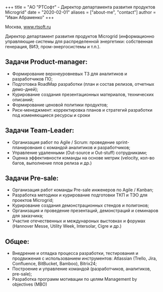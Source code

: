 +++
title = "АО \"РТСофт\" - Директор департамента развития продуктов Microgrid"
date = "2020-02-01"
aliases = ["about-me", "contact"]
author = "Иван Абраменко"
+++

Москва, www.rtsoft.ru

Директор департамент развития продуктов Microgrid (информационно управляющие системы для распределенной энергетики: собственная генерация, ВИЭ, пром-энергосистемы и т.п.).

## Задачи Product-manager:
- Формирование верхнеуровневых ТЗ для аналитиков и разработчиков ПО;
- Подготовка RoadMap разработки (план и состав релизов, отчетных демо-дней);
- Курирование создания презентационных материалов, технических описаний;
- Формирование ценовой политики продуктов;
- Риск-менеджмент: корректировка планов и стратегий разработки под изменяющиеся ресурсы и сроки

## Задачи Team-Leader:
- Организация работ по Agile / Scrum: проведение sprint-планировнаия с командой аналитиков и разработчиков;
- Управление удаленными (Out-source и Out-stuff) сотрудниками;
- Оценка эффективности команды на основе метрик (velocity, кол-во багов, выполнение плов релиза и др.)

## Задачи Pre-sale: 
- Организация работ команды Pre-sale инженеров по Agile / Kanban;
- Разработка методики и курирование подготовки ТКП и ТЭО для проектов Microgrid;
- Курирование создания демонстрационных стендов и полигонов;
- Организация и проведение презентаций, демонстраций и семинаров для заказчика;
- Участие отечественных и междунароных выстовках и форумах (Hannover Messe, Utility Week, Intersolar, Cigre и др.)

## Общее:
- Внедрение и отладка процесса разработки, тестирования и продвижения с использованием инструментов: Atlassian (Trello, Jira, Confluence, BitBucket, Bamboo), Bitrix24;
- Построение и управление командой (разработчиков, аналитиков, pre-sale);
- Разработка программ мотивации по целям Management by objectives (MBO)

